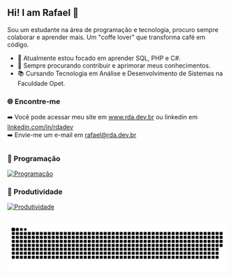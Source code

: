 ## Hi! I am Rafael 👋
Sou um estudante na área de programação e tecnologia, procuro sempre colaborar e aprender mais. 
Um "coffe lover" que transforma café em código.

- 🌱 Atualmente estou focado em aprender SQL, PHP e C#.
- 🔭 Sempre procurando contribuir e aprimorar meus conhecimentos.
- 📚 Cursando Tecnologia em Análise e Desenvolvimento de Sistemas na Faculdade Opet.

### 🌐 Encontre-me
<div>
➡️ Você pode acessar meu site em <a href="https://rda.dev.br" target="_blank" rel="noopener noreferrer">www.rda.dev.br</a> ou linkedin em <a href="https://linkedin.com/in/rdadev/" target="_blank" rel="noopener noreferrer">linkedin.com/in/rdadev</a>
<br/>
➡️ Envie-me um e-mail em <a href="mailto:rafael@rda.dev.br">rafael@rda.dev.br</a>
</div>

##

### 🚀 Programação
[<img src="https://skillicons.dev/icons?i=html,css,js,mysql,postgresql,php,cs" alt="Programação"/>](https://github.com/rdadev)

### 📠 Produtividade
[<img src="https://skillicons.dev/icons?i=ai,ps,cloudflare,vercel,azure,vscode,visualstudio,git,linux" alt="Produtividade"/>](https://github.com/rdadev)

##

<picture>
  <source media="(prefers-color-scheme: dark)" srcset="https://raw.githubusercontent.com/rdadev/rdadev/output/github-contribution-grid-snake-dark.svg">
  <source media="(prefers-color-scheme: light)" srcset="https://raw.githubusercontent.com/rdadev/rdadev/output/github-contribution-grid-snake.svg">
  <img alt="github contribution grid snake animation" src="https://raw.githubusercontent.com/rdadev/rdadev/output/github-contribution-grid-snake.svg">
</picture>
